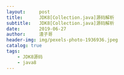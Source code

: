 ```yaml
---
layout:     post
title:      JDK8[Collection.java]源码解析
subtitle:   JDK8[Collection.java]源码解析
date:       2019-06-27
author:     渣子哥
header-img: img/pexels-photo-1936936.jpeg
catalog: true
tags:
    - JDK8源码
    - java8
---
```

